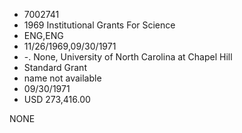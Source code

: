 * 7002741
* 1969 Institutional Grants For Science
* ENG,ENG
* 11/26/1969,09/30/1971
* -. None, University of North Carolina at Chapel Hill
* Standard Grant
*   name not available
* 09/30/1971
* USD 273,416.00

NONE